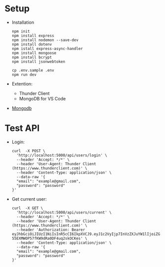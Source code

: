 # Setup

- Installation
  ```
  npm init
  npm install express
  npm install nodemon --save-dev
  npm install dotenv
  npm istall express-async-handler
  npm install mongoose
  npm install bcrypt
  npm install jsonwebtoken

  cp .env.sample .env
  npm run dev
  ```

- Extention:
  + Thunder Client
  + MongoDB for VS Code

- [Mongodb](https://www.mongodb.com/)

# Test API

- Login:
  ```
  curl  -X POST \
    'http://localhost:5000/api/users/login' \
    --header 'Accept: */*' \
    --header 'User-Agent: Thunder Client (https://www.thunderclient.com)' \
    --header 'Content-Type: application/json' \
    --data-raw '{
    "email": "example@gmail.com",
    "password": "password"
  }'
  ```

- Get current user:
  ```
  curl  -X GET \
    'http://localhost:5000/api/users/current' \
    --header 'Accept: */*' \
    --header 'User-Agent: Thunder Client (https://www.thunderclient.com)' \
    --header 'Authorization: Bearer eyJhbGciOiJIUzI1NiIsInR5cCI6IkpXVCJ9.eyJ1c2VyIjp7InVzZXJuYW1lIjoiZGFuaCIsImVtYWlsIjoiZXhhbXBsZUBnbWFpbC5jb20iLCJpZCI6IjY3NGZiZDJlM2Q5ZTg2M2Y0NmJhM2NkZSJ9LCJpYXQiOjE3MzMyODAyNzcsImV4cCI6MTczMzI4MTE3N30.KXypcBKWg8n-55EXMWOP57fKW9dRa0DF4uq2skOCKes' \
    --header 'Content-Type: application/json' \
    --data-raw '{
    "email": "example@gmail.com",
    "password": "password"
  }'
  ```